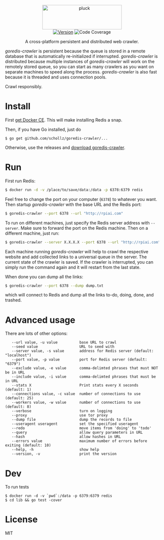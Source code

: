 
<p align="center">
<img
    src="https://user-images.githubusercontent.com/6550035/30241126-96b2b5f2-953a-11e7-8159-bc276ab87201.png"
    width="260" height="80" border="0" alt="pluck">
<br>
<a href="https://github.com/schollz/goredis-crawler/releases/latest"><img src="https://img.shields.io/badge/version-1.1.0-brightgreen.svg?style=flat-square" alt="Version"></a>
<img src="https://img.shields.io/badge/coverage-59%25-yellow.svg?style=flat-square" alt="Code Coverage">
</p>

<p align="center">A cross-platform persistent and distributed web crawler.</p>

*goredis-crawler* is persistent because the queue is stored in a remote database that is automatically re-initialized if interrupted. *goredis-crawler* is distributed because multiple instances of *goredis-crawler* will work on the remotely stored queue, so you can start as many crawlers as you want on separate machines to speed along the process. *goredis-crawler* is also fast because it is threaded and uses connection pools.

Crawl responsibly.

# Install

First [get Docker CE](https://www.docker.com/community-edition). This will make installing Redis a snap.

Then, if you have Go installed, just do

```
$ go get github.com/schollz/goredis-crawler/...
```

Otherwise, use the releases and [download goredis-crawler](https://github.com/schollz/goredis-crawler/releases/latest).

# Run

First run Redis:

```sh
$ docker run -d -v /place/to/save/data:/data -p 6378:6379 redis 
```

Feel free to change the port on your computer (`6378`) to whatever you want. Then startup *goredis-crawler* with the base URL and the Redis port:

```sh
$ goredis-crawler --port 6378 --url "http://rpiai.com"
```

To run on different machines, just specify the Redis server address with `--server`. Make sure to forward the port on the Redis machine. Then on a different machine, just run:

```sh
$ goredis-crawler --server X.X.X.X --port 6378 --url "http://rpiai.com"
```

Each machine running *goredis-crawler* will help to crawl the respective website and add collected links to a universal queue in the server. The current state of the crawler is saved. If the crawler is interrupted, you can simply run the command again and it will restart from the last state.

When done you can dump all the links:

```sh
$ goredis-crawler --port 6378 --dump dump.txt
```

which will connect to Redis and dump all the links to-do, doing, done, and trashed.

# Advanced usage

There are lots of other options:

```
   --url value, -u value          base URL to crawl
   --seed value                   URL to seed with
   --server value, -s value       address for Redis server (default: "localhost")
   --port value, -p value         port for Redis server (default: "6379")
   --exclude value, -e value      comma-delimted phrases that must NOT be in URL
   --include value, -i value      comma-delimted phrases that must be in URL
   --stats X                      Print stats every X seconds (default: 1)
   --connections value, -c value  number of connections to use (default: 25)
   --workers value, -w value      number of connections to use (default: 8)
   --verbose                      turn on logging
   --proxy                        use tor proxy
   --dump file                    dump the records to file
   --useragent useragent          set the specified useragent
   --redo                         move items from 'doing' to 'todo'
   --query                        allow query parameters in URL
   --hash                         allow hashes in URL
   --errors value                 maximum number of errors before exiting (default: 10)
   --help, -h                     show help
   --version, -v                  print the version
```

# Dev

To run tests

```
$ docker run -d -v `pwd`:/data -p 6379:6379 redis
$ cd lib && go test -cover
```

# License

MIT
